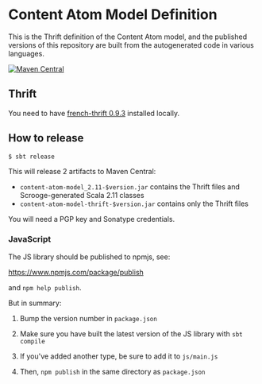 # Content Atom Model Definition

This is the Thrift definition of the Content Atom model, and the published
versions of this repository are built from the autogenerated code in various
languages.

[![Maven Central](https://maven-badges.herokuapp.com/maven-central/com.gu/content-atom-model-thrift/badge.svg)](https://maven-badges.herokuapp.com/maven-central/com.gu/content-atom-model-thrift)

## Thrift

You need to have [french-thrift 0.9.3](https://github.com/guardian/french-thrift) installed locally.

## How to release

```
$ sbt release
```

This will release 2 artifacts to Maven Central:

* `content-atom-model_2.11-$version.jar` contains the Thrift files and Scrooge-generated Scala 2.11 classes
* `content-atom-model-thrift-$version.jar` contains only the Thrift files

You will need a PGP key and Sonatype credentials.  

### JavaScript

The JS library should be published to npmjs, see:

https://www.npmjs.com/package/publish

and `npm help publish`.

But in summary:

1. Bump the version number in `package.json`

2. Make sure you have built the latest version of the JS library with `sbt compile`

3. If you've added another type, be sure to add it to `js/main.js`

4. Then, `npm publish` in the same directory as `package.json`
